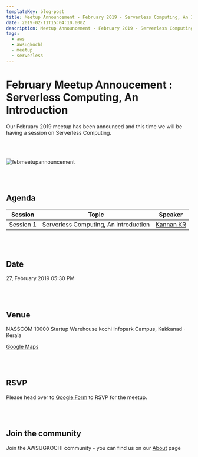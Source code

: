 ```yaml
---
templateKey: blog-post
title: Meetup Announcement - February 2019 - Serverless Computing, An Introduction
date: 2019-02-11T15:04:10.000Z
description: Meetup Announcement - February 2019 - Serverless Computing, An Introduction
tags:
  - aws
  - awsugkochi
  - meetup
  - serverless
---
```


# February Meetup Annoucement : Serverless Computing, An Introduction

Our February 2019 meetup has been announced and this time we will be having a session on Serverless Computing.

<br><br>

![febmeetupannouncement](/img/awsugkochi-meetup-annoucement-feb-2019.jpg)

<br><br>

## Agenda
|Session | Topic | Speaker |
| ------ | ------ |------ |
|Session 1  |Serverless Computing, An Introduction   | [Kannan KR](https://www.linkedin.com/in/krkannan1729/)

<br><br>
## Date
27, February 2019  05:30 PM

<br><br>
## Venue
NASSCOM 10000 Startup Warehouse kochi
Infopark Campus, Kakkanad · Kerala

[Google Maps](https://www.google.com/maps/search/?api=1&query=10.008035%2C76.362280)

<br><br>
## RSVP 
Please head over to [Google Form](https://goo.gl/forms/2IvLXUDxRBmgD1UP2) to RSVP for the meetup.

<br><br>
## Join the community
Join the AWSUGKOCHI community - you can find us on our [About](https://awsugkochi.in/about) page